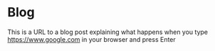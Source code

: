 # Blog
This is a URL to a blog post explaining what happens when you type https://www.google.com in your browser and press Enter
